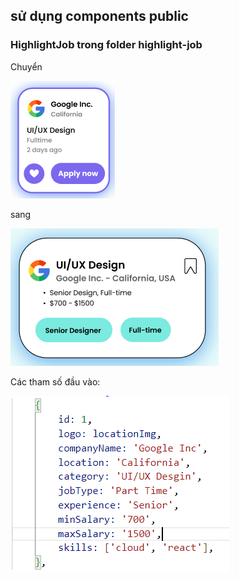 ## sử dụng components public

### HighlightJob trong folder highlight-job

Chuyển

![img](../asses/readme/pre-highlight-job.png)

sang

![img](../asses/readme/highlight-job.png)

Các tham số đầu vào:

![img](../asses/readme/argument-of-highlight-job.png)
